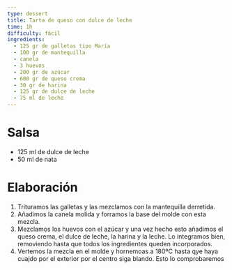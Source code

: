 ```yaml
---
type: dessert
title: Tarta de queso con dulce de leche
time: 1h
difficulty: fácil
ingredients:
  - 125 gr de galletas tipo María
  - 100 gr de mantequilla
  - canela
  - 3 huevos
  - 200 gr de azúcar
  - 600 gr de queso crema
  - 30 gr de harina
  - 125 gr de dulce de leche
  - 75 ml de leche
---
```


# Salsa

* 125 ml de dulce de leche
* 50 ml de nata

# Elaboración

1. Trituramos las galletas y las mezclamos con la mantequilla derretida.
1. Añadimos la canela molida y forramos la base del molde con esta mezcla.
1. Mezclamos los huevos con el azúcar y una vez hecho esto añadimos el queso crema, el dulce de leche, la harina y la leche. Lo integramos bien, removiendo hasta que todos los ingredientes queden incorporados.
1. Vertemos la mezcla en el molde y hornemoas a 180ºC hasta qye haya cuajdo por el exterior por el centro siga blando. Esto lo comprobaremos
